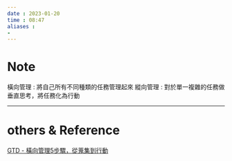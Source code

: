 ```yaml
---
date : 2023-01-20
time : 08:47
aliases :
- 
---
```

# Note
橫向管理 : 將自己所有不同種類的任務管理起來
縱向管理 : 對於單一複雜的任務做垂直思考，將任務化為行動

---
# others &  Reference
[GTD - 橫向管理5步驟，從蒐集到行動](GTD%20-%20橫向管理5步驟，從蒐集到行動.md)
